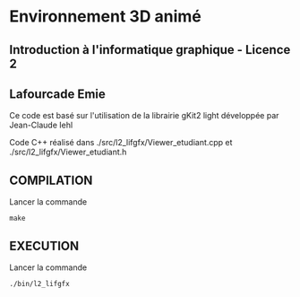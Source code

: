 # Environnement 3D animé
## Introduction à l'informatique graphique - Licence 2
## Lafourcade Emie
Ce code est basé sur l'utilisation de la librairie gKit2 light développée par Jean-Claude Iehl

Code C++ réalisé dans ./src/l2_lifgfx/Viewer_etudiant.cpp et ./src/l2_lifgfx/Viewer_etudiant.h

## COMPILATION
Lancer la commande
    
    make

## EXECUTION
Lancer la commande

    ./bin/l2_lifgfx 
